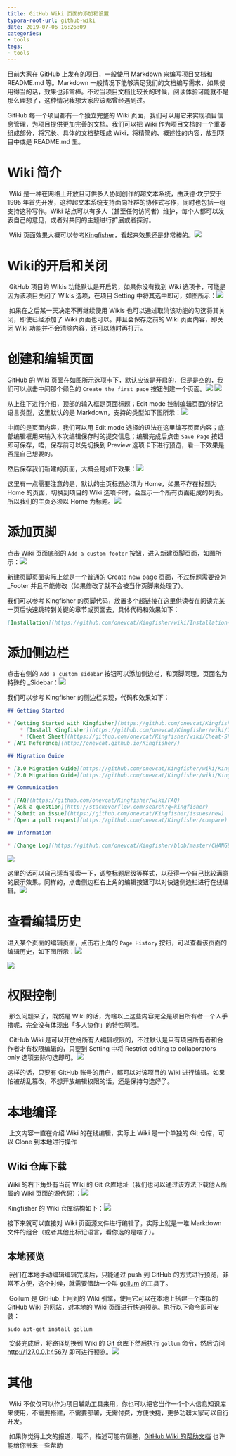 ```yaml
---
title: GitHub Wiki 页面的添加和设置
typora-root-url: github-wiki
date: 2019-07-06 16:26:09
categories:
- tools
tags:
- tools
---
```


目前大家在 GitHub 上发布的项目，一般使用 Markdown 来编写项目文档和 README.md 等。Markdown 一般情况下能够满足我们的文档编写需求，如果使用得当的话，效果也非常棒。不过当项目文档比较长的时候，阅读体验可能就不是那么理想了，这种情况我想大家应该都曾经遇到过。

GitHub 每一个项目都有一个独立完整的 Wiki 页面，我们可以用它来实现项目信息管理，为项目提供更加完善的文档。我们可以把 Wiki 作为项目文档的一个重要组成部分，将冗长、具体的文档整理成 Wiki，将精简的、概述性的内容，放到项目中或是 README.md 里。

# Wiki 简介

​	Wiki 是一种在网络上开放且可供多人协同创作的超文本系统，由沃德·坎宁安于 1995 年首先开发，这种超文本系统支持面向社群的协作式写作，同时也包括一组支持这种写作。Wiki 站点可以有多人（甚至任何访问者）维护，每个人都可以发表自己的意见，或者对共同的主题进行扩展或者探讨。

​	Wiki 页面效果大概可以参考[Kingfisher](https://link.juejin.im?target=https%3A%2F%2Fgithub.com%2Fonevcat%2FKingfisher%2Fwiki)，看起来效果还是非常棒的。![](/wiki简介.png)



# Wiki的开启和关闭

​	GitHub 项目的 Wikis 功能默认是开启的，如果你没有找到 Wiki 选项卡，可能是因为该项目关闭了 Wikis 选项，在项目 Setting 中将其选中即可，如图所示：![](/wiki开启.png)

​	如果在之后某一天决定不再继续使用 Wikis 也可以通过取消该功能的勾选将其关闭，即使已经添加了 Wiki 页面也可以。并且会保存之前的 Wiki 页面内容，即关闭 Wiki 功能并不会清除内容，还可以随时再打开。



# 创建和编辑页面

GitHub 的 Wiki 页面在如图所示选项卡下，默认应该是开启的，但是是空的，我们可以点击中间那个绿色的 `Create the first page` 按钮创建一个页面。![](/3-1.png) ![](/3-2.png)

从上往下进行介绍，顶部的输入框是页面标题；Edit mode 控制编辑页面的标记语言类型，这里默认的是 Markdown，支持的类型如下图所示：![](/3-3.png)

中间的是页面内容，我们可以用 Edit mode 选择的语法在这里编写页面内容；底部编辑框用来输入本次编辑保存时的提交信息；编辑完成后点击 `Save Page` 按钮即可保存，唔，保存前可以先切换到 Preview 选项卡下进行预览，看一下效果是否是自己想要的。

然后保存我们新建的页面，大概会是如下效果：![](/3-4.png)



这里有一点需要注意的是，默认的主页标题必须为 Home，如果不存在标题为 Home 的页面，切换到项目的 Wiki 选项卡时，会显示一个所有页面组成的列表。所以我们的主页必须以 Home 为标题。![](/3-5.png)



# 添加页脚

点击 Wiki 页面底部的 `Add a custom footer` 按钮，进入新建页脚页面，如图所示：![](/4-1.png)

新建页脚页面实际上就是一个普通的 Create new page 页面，不过标题需要设为 _Footer 并且不能修改（如果修改了就不会被当作页脚来处理了）。

我们可以参考 Kingfisher 的页脚代码，放置多个超链接在这里供读者在阅读完某一页后快速跳转到关键的章节或页面去，具体代码和效果如下：

```markdown
[Installation](https://github.com/onevcat/Kingfisher/wiki/Installation-Guide) - [Cheat Sheet](https://github.com/onevcat/Kingfisher/wiki/Cheat-Sheet) - [FAQ](https://github.com/onevcat/Kingfisher/wiki/FAQ) - [API Reference](http://onevcat.github.io/Kingfisher/)
```



# 添加侧边栏

点击右侧的 `Add a custom sidebar` 按钮可以添加侧边栏，和页脚同理，页面名为特殊的 _Sidebar：![](/5-1.png)

我们可以参考 Kingfisher 的侧边栏实现，代码和效果如下：

```markdown
## Getting Started

* [Getting Started with Kingfisher](https://github.com/onevcat/Kingfisher/wiki/Getting-Started-with-Kingfisher)
    * [Install Kingfisher](https://github.com/onevcat/Kingfisher/wiki/Installation-Guide)
    * [Cheat Sheet](https://github.com/onevcat/Kingfisher/wiki/Cheat-Sheet)
* [API Reference](http://onevcat.github.io/Kingfisher/)

## Migration Guide

* [3.0 Migration Guide](https://github.com/onevcat/Kingfisher/wiki/Kingfisher-3.0-Migration-Guide)
* [2.0 Migration Guide](https://github.com/onevcat/Kingfisher/wiki/Kingfisher-2.0-Migration-Guide)

## Communication

* [FAQ](https://github.com/onevcat/Kingfisher/wiki/FAQ)
* [Ask a question](http://stackoverflow.com/search?q=kingfisher)
* [Submit an issue](https://github.com/onevcat/Kingfisher/issues/new)
* [Open a pull request](https://github.com/onevcat/Kingfisher/compare)

## Information

* [Change Log](https://github.com/onevcat/Kingfisher/blob/master/CHANGELOG.md)
```

![](/5-2.png)

这里的话可以自己适当摸索一下，调整标题层级等样式，以获得一个自己比较满意的展示效果。同样的，点击侧边栏右上角的编辑按钮可以对快速侧边栏进行在线编辑。![](/5-3.png)



# 查看编辑历史

进入某个页面的编辑页面，点击右上角的 `Page History` 按钮，可以查看该页面的编辑历史，如下图所示：![](/6-1.png)

![](/6-2.png)



# 权限控制

​	那么问题来了，既然是 Wiki 的话，为啥以上这些内容完全是项目所有者一个人手撸呢，完全没有体现出「多人协作」的特性啊喂。

​	GitHub Wiki 是可以开放给所有人编辑权限的，不过默认是只有项目所有者和合作者才有权限编辑的，只要到 Setting 中将 Restrict editing to collaborators only 选项去除勾选即可。![](/7-1.png)

这样的话，只要有 GitHub 账号的用户，都可以对该项目的 Wiki 进行编辑。如果怕被胡乱篡改，不想开放编辑权限的话，还是保持勾选好了。



# 本地编译

​	上文内容一直在介绍 Wiki 的在线编辑，实际上 Wiki 是一个单独的 Git 仓库，可以 Clone 到本地进行操作

## Wiki 仓库下载

Wiki 的右下角处有当前 Wiki 的 Git 仓库地址（我们也可以通过该方法下载他人所属的 Wiki 页面的源代码）：![](/8-1.png)

Kingfisher 的 Wiki 仓库结构如下：![](/8-2.png)

接下来就可以直接对 Wiki 页面源文件进行编辑了，实际上就是一堆 Markdown 文件的组合（或者其他比标记语言，看你选的是啥了）。



## 本地预览

​	我们在本地手动编辑编辑完成后，只能通过 push 到 GitHub 的方式进行预览，非常不方便，这个时候，就需要借助一个叫 [gollum](https://link.juejin.im?target=https%3A%2F%2Fgithub.com%2Fgollum%2Fgollum) 的工具了。

​	Gollum 是 GitHub 上用到的 Wiki 引擎，使用它可以在本地上搭建一个类似的GitHub Wiki 的网站，对本地的 Wiki 页面进行快速预览。执行以下命令即可安装：

```shell
sudo apt-get install gollum
```

​	安装完成后，将路径切换到 Wiki 的 Git 仓库下然后执行 `gollum` 命令，然后访问 http://127.0.0.1:4567/ 即可进行预览。![](/8-3.png)





# 其他

​	Wiki 不仅仅可以作为项目辅助工具来用，你也可以把它当作一个个人信息知识库来使用，不需要搭建，不需要部署，无需付费，方便快捷，更多功鞥大家可以自行开发。

​	如果你觉得上文的报道，哦不，描述可能有偏差，[GitHub Wiki 的帮助文档](https://link.juejin.im?target=https%3A%2F%2Fhelp.github.com%2Fcategories%2Fwiki%2F) 也许能给你带来一些帮助